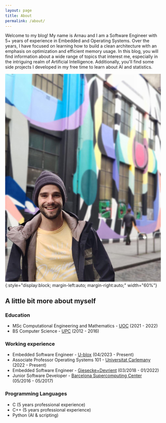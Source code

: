 ```yaml
---
layout: page
title: About
permalink: /about/
---
```


Welcome to my blog! My name is Arnau and I am a Software Engineer with 5+ years of experience in Embedded and Operating Systems. Over the years, I have focused on learning how to build a clean architecture with an emphasis on optimization and efficient memory usage. In this blog, you will find information about a wide range of topics that interest me, especially in the intriguing realm of Artificial Intelligence. Additionally, you'll find some side projects I developed in my free time to learn about AI and statistics.

![placeholder](/images/jo2.jpg){:style="display:block; margin-left:auto; margin-right:auto;"  width="60%"}

## A little bit more about myself

### Education

- MSc Computational Engineering and Mathematics - [UOC](https://www.upc.edu/en?set_language=en) (2021 - 2022)
- BS Computer Science - [UPC](https://www.upc.edu/en?set_language=en) (2012 - 2016)

### Working experience

- Embedded Software Engineer - [U-blox](https://www.u-blox.com/en/) (04/2023 - Present)
- Associate Professor Operating Systems 101 - [Universitat Carlemany](https://www.universitatcarlemany.com/) (2022 - Present)
- Embedded Software Engineer - [Giesecke+Devrient](https://www.gi-de.com/en/) (03/2018 - 01/2022)
- Junior Software Developer - [Barcelona Supercomputing Center](https://www.bsc.es/) (05/2016 - 05/2017)

### Programming Languages

- C (5 years professional experience)
- C++ (5 years professional experience)
- Python (AI & scripting)
